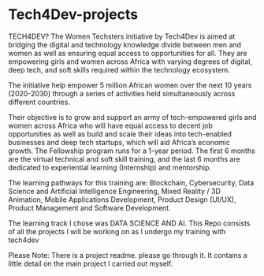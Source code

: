 # Tech4Dev-projects
TECH4DEV?
The Women Techsters initiative by Tech4Dev is aimed at bridging the digital and technology knowledge divide between men and women as well as ensuring equal access to opportunities for all. They are empowering girls and women across Africa with varying degrees of digital, deep tech, and soft skills required within the technology ecosystem.

The initiative help empower 5 million African women over the next 10 years (2020-2030) through a series of activities held simultaneously across different countries.

Their objective is to grow and support an army of tech-empowered girls and women across Africa who will have equal access to decent job opportunities as well as build and scale their ideas into tech-enabled businesses and deep tech startups, which will aid Africa’s economic growth.
The Fellowship program runs for a 1-year period. The first 6 months are the virtual technical and soft skill training, and the last 6 months are dedicated to experiential learning (Internship) and mentorship.

The learning pathways for this training are:
Blockchain, Cybersecurity, Data Science and Artificial Intelligence Engineering, Mixed Reality / 3D Animation, Mobile Applications Development, Product Design (UI/UX), Product Management and Software Development.

The learning track I chose was DATA SCIENCE AND AI.
This Repo consists of all the projects I will be working on as I undergo my training with tech4dev

Please Note:
There is a project readme. please go through it. It contains a little detail on the main project I carried out myself. 

